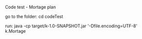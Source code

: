Code test - Mortage plan

go to the folder:
cd codeTest

run:
java  -cp target/k-1.0-SNAPSHOT.jar '-Dfile.encoding=UTF-8' k.Mortage

